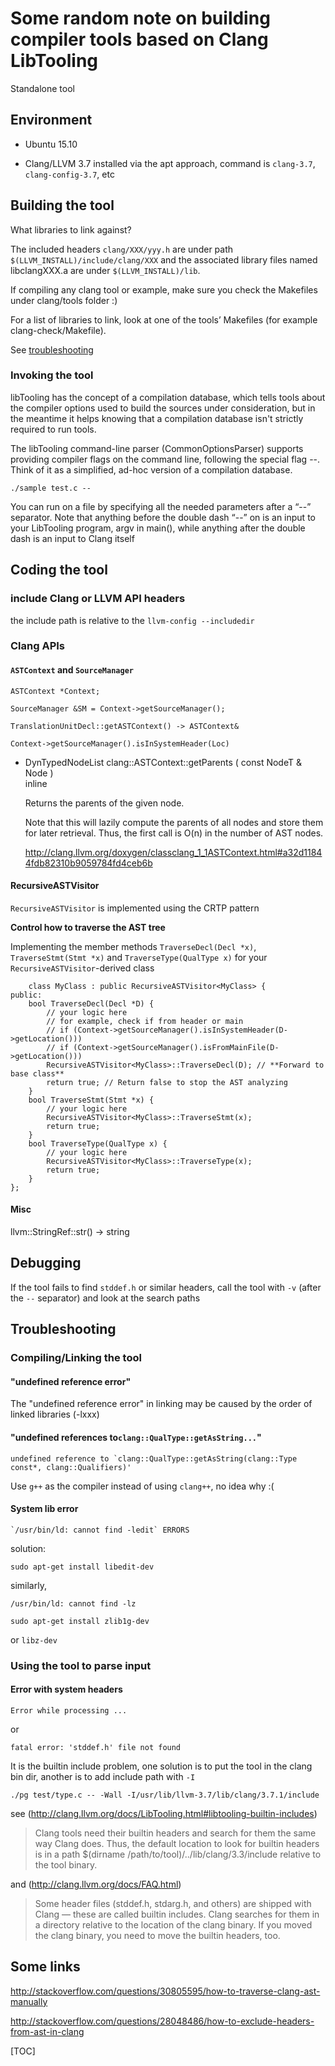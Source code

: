 # Some random note on building compiler tools based on Clang LibTooling

Standalone tool

## Environment

* Ubuntu 15.10

* Clang/LLVM 3.7 
installed via the apt approach, command is `clang-3.7`, `clang-config-3.7`, etc

## Building the tool

What libraries to link against? 

The included headers  `clang/XXX/yyy.h` are under path `$(LLVM_INSTALL)/include/clang/XXX` and the associated library files named libclangXXX.a are under `$(LLVM_INSTALL)/lib`.

If compiling any clang tool or example, make sure you check the Makefiles under clang/tools folder :)

For a list of libraries to link, look at one of the tools’ Makefiles (for example clang-check/Makefile).

See [troubleshooting](#trouble)

### Invoking the tool

libTooling has the concept of a compilation database, which tells tools about the compiler options used to build the sources under consideration, but in the meantime it helps knowing that a compilation database isn't strictly required to run tools.

The libTooling command-line parser (CommonOptionsParser) supports providing compiler flags on the command line, following the special flag --. Think of it as a simplified, ad-hoc version of a compilation database.

	./sample test.c --
 
You can run on a file by specifying all the needed parameters after a “--” separator.
Note that anything before the double dash “--” on is an input to your LibTooling program, argv in main(), while anything after the double dash is an input to Clang itself 
 
## Coding the tool

### include Clang or LLVM API headers

the include path is relative to the `llvm-config --includedir`

### Clang APIs

#### `ASTContext` and `SourceManager`

	ASTContext *Context;

	SourceManager &SM = Context->getSourceManager();
	
	TranslationUnitDecl::getASTContext() -> ASTContext&

	Context->getSourceManager().isInSystemHeader(Loc)
	
+ DynTypedNodeList clang::ASTContext::getParents 	( 	const NodeT &  	Node	) 	
	inline

	Returns the parents of the given node.

	Note that this will lazily compute the parents of all nodes and store them for later retrieval. Thus, the first call is O(n) in the number of AST nodes.
	
	http://clang.llvm.org/doxygen/classclang_1_1ASTContext.html#a32d11844fdb82310b9059784fd4ceb6b
	
#### RecursiveASTVisitor
	
`RecursiveASTVisitor` is implemented using the CRTP pattern
	
**Control how to traverse the AST tree**
	
Implementing the member methods `TraverseDecl(Decl *x)`, `TraverseStmt(Stmt *x)` and `TraverseType(QualType x)` for your `RecursiveASTVisitor`-derived class
	
		class MyClass : public RecursiveASTVisitor<MyClass> {
	public:
	    bool TraverseDecl(Decl *D) {
	        // your logic here
	        // for example, check if from header or main
	        // if (Context->getSourceManager().isInSystemHeader(D->getLocation()))
	        // if (Context->getSourceManager().isFromMainFile(D->getLocation()))
	        RecursiveASTVisitor<MyClass>::TraverseDecl(D); // **Forward to base class**
	        return true; // Return false to stop the AST analyzing
	    }
	    bool TraverseStmt(Stmt *x) {
	        // your logic here
	        RecursiveASTVisitor<MyClass>::TraverseStmt(x);
	        return true;
	    }
	    bool TraverseType(QualType x) {
	        // your logic here
	        RecursiveASTVisitor<MyClass>::TraverseType(x);
	        return true;
	    }
	};


#### Misc

llvm::StringRef::str() -> string

## Debugging

If the tool fails to find `stddef.h` or similar headers, call the tool with `-v` (after the `--` separator) and look at the search paths

## <a name="trouble"></a>Troubleshooting

### Compiling/Linking the tool

#### "undefined reference error" 

The "undefined reference error" in linking may be caused by the order of linked libraries (-lxxx)

#### "undefined references to`clang::QualType::getAsString...`"

	undefined reference to `clang::QualType::getAsString(clang::Type const*, clang::Qualifiers)'

Use `g++` as the compiler instead of using `clang++`, no idea why :(

#### System lib error

	`/usr/bin/ld: cannot find -ledit` ERRORS

solution:

	sudo apt-get install libedit-dev

similarly,

	/usr/bin/ld: cannot find -lz

	sudo apt-get install zlib1g-dev

or `libz-dev`

### Using the tool to parse input

#### Error with system headers 

	Error while processing ...

or 

	fatal error: 'stddef.h' file not found

It is the builtin include problem, one solution is to put the tool in the clang bin dir, another is to add include path with `-I`

	./pg test/type.c -- -Wall -I/usr/lib/llvm-3.7/lib/clang/3.7.1/include

see (http://clang.llvm.org/docs/LibTooling.html#libtooling-builtin-includes)

> Clang tools need their builtin headers and search for them the same way Clang does. Thus, the default location to look for builtin headers is in a path $(dirname /path/to/tool)/../lib/clang/3.3/include relative to the tool binary.

and (http://clang.llvm.org/docs/FAQ.html)

> Some header files (stddef.h, stdarg.h, and others) are shipped with Clang — these are called builtin includes. Clang searches for them in a directory relative to the location of the clang binary. If you moved the clang binary, you need to move the builtin headers, too.
	
	
	
## Some links


http://stackoverflow.com/questions/30805595/how-to-traverse-clang-ast-manually

http://stackoverflow.com/questions/28048486/how-to-exclude-headers-from-ast-in-clang

	
	
	
[TOC]	
	
	
	
	
	
	
	

